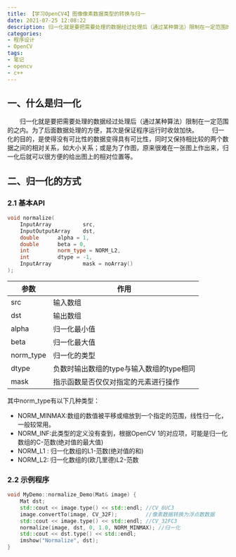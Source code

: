 ```yaml
---
title: 【学习OpenCV4】图像像素数据类型的转换与归一
date: 2021-07-25 12:08:22
description: 归一化就是要把需要处理的数据经过处理后（通过某种算法）限制在一定范围的之内。为了后面数据处理的方便，其次是保证程序运行时收敛加快。
categories:
- 程序设计
- OpenCV
tags:
- 笔记
- opencv
- c++
---
```


## 一、什么是归一化
&emsp;&emsp;归一化就是要把需要处理的数据经过处理后（通过某种算法）限制在一定范围的之内。为了后面数据处理的方便，其次是保证程序运行时收敛加快。
&emsp;&emsp;归一化的目的，是使得没有可比性的数据变得具有可比性，同时又保持相比较的两个数据之间的相对关系，如大小关系；或是为了作图，原来很难在一张图上作出来，归一化后就可以很方便的给出图上的相对位置等。

## 二、归一化的方式
### 2.1 基本API
```cpp
void normalize(
	InputArray 			src,
	InputOutputArray 	dst, 
	double 		alpha = 1, 
	double 		beta = 0, 
	int 		norm_type = NORM_L2, 
	int 		dtype = -1, 
	InputArray 			mask = noArray()
);
```
| 参数      | 作用                                     |
| --------- | ---------------------------------------- |
| src       | 输入数组                                 |
| dst       | 输出数组                                 |
| alpha     | 归一化最小值                             |
| beta      | 归一化最大值                             |
| norm_type | 归一化的类型                             |
| dtype     | 负数时输出数组的type与输入数组的type相同 |
| mask      | 指示函数是否仅仅对指定的元素进行操作     |

其中norm_type有以下几种类型：
* NORM_MINMAX:数组的数值被平移或缩放到一个指定的范围，线性归一化，一般较常用。
* NORM_INF:此类型的定义没有查到，根据OpenCV 1的对应项，可能是归一化数组的C-范数(绝对值的最大值)
* NORM_L1 :  归一化数组的L1-范数(绝对值的和)
* NORM_L2: 归一化数组的(欧几里德)L2-范数

### 2.2 示例程序
```cpp
void MyDemo::normalize_Demo(Mat& image) {
	Mat dst;
	std::cout << image.type() << std::endl;	//CV_8UC3
	image.convertTo(image, CV_32F);			//像素数据转换为浮点数数据
	std::cout << image.type() << std::endl;	//CV_32FC3
	normalize(image, dst, 0, 1.0, NORM_MINMAX);	//归一化
	std::cout << dst.type() << std::endl;
	imshow("Normalize", dst);
}
```